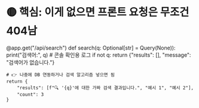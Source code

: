 # 🟡 핵심: 이게 없으면 프론트 요청은 무조건 404남
@app.get("/api/search")
def search(q: Optional[str] = Query(None)):
    print("검색어:", q)  # 콘솔 확인용 로그
    if not q:
        return {"results": [], "message": "검색어가 없습니다."}

    # 👉 나중에 DB 연동하거나 검색 알고리즘 넣으면 됨
    return {
        "results": [f"🔍 '{q}'에 대한 가짜 검색 결과입니다.", "예시 1", "예시 2"],
        "count": 3
    }

